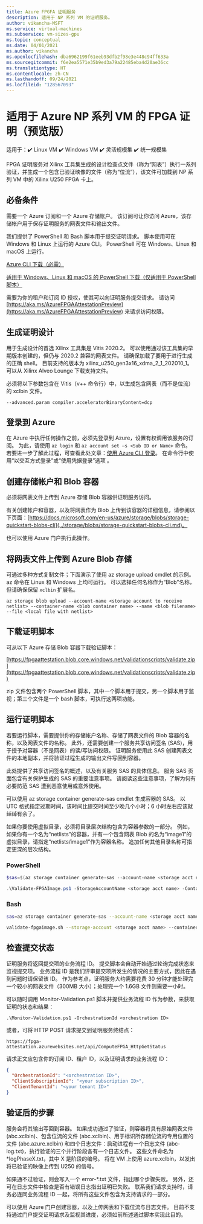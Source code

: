 ```yaml
---
title: Azure FPGFA 证明服务
description: 适用于 NP 系列 VM 的证明服务。
author: vikancha-MSFT
ms.service: virtual-machines
ms.subservice: vm-sizes-gpu
ms.topic: conceptual
ms.date: 04/01/2021
ms.author: vikancha
ms.openlocfilehash: dba6962199f61eeb93dfb2f98e3e448c94ff633a
ms.sourcegitcommit: f6e2ea5571e35b9ed3a79a22485eba4d20ae36cc
ms.translationtype: HT
ms.contentlocale: zh-CN
ms.lasthandoff: 09/24/2021
ms.locfileid: "128567093"
---
```

# <a name="fpga-attestation-for-azure-np-series-vms-preview"></a>适用于 Azure NP 系列 VM 的 FPGA 证明（预览版）

适用于：:heavy_check_mark: Linux VM :heavy_check_mark: Windows VM :heavy_check_mark: 灵活规模集 :heavy_check_mark: 统一规模集

FPGA 证明服务对 Xilinx 工具集生成的设计检查点文件（称为“网表”）执行一系列验证，并生成一个包含已验证映像的文件（称为“位流”），该文件可加载到 NP 系列 VM 中的 Xilinx U250 FPGA 卡上。  

## <a name="prerequisites"></a>必备条件  

需要一个 Azure 订阅和一个 Azure 存储帐户。 该订阅可让你访问 Azure，该存储帐户用于保存证明服务的网表文件和输出文件。  

我们提供了 PowerShell 和 Bash 脚本用于提交证明请求。   脚本使用可在 Windows 和 Linux 上运行的 Azure CLI。 PowerShell 可在 Windows、Linux 和 macOS 上运行。  

[Azure CLI 下载（必需）](/cli/azure/install-azure-cli)

[适用于 Windows、Linux 和 macOS 的 PowerShell 下载（仅适用于 PowerShell 脚本）](/powershell/scripting/install/installing-powershell)

需要为你的租户和订阅 ID 授权，使其可以向证明服务提交请求。 请访问 [https://aka.ms/AzureFPGAAttestationPreview](https://aka.ms/AzureFPGAAttestationPreview) 来请求访问权限。 

## <a name="building-your-design-for-attestation"></a>生成证明设计  

用于生成设计的首选 Xilinx 工具集是 Vitis 2020.2。 可以使用通过该工具集的早期版本创建的，但仍与 2020.2 兼容的网表文件。 请确保加载了要用于进行生成的正确 shell。 目前支持的版本为 xilinx_u250_gen3x16_xdma_2_1_202010_1。 可以从 Xilinx Alveo Lounge 下载支持文件。 

必须将以下参数包含在 Vitis（v++ 命令行）中，以生成包含网表（而不是位流）的 xclbin 文件。   

`--advanced.param compiler.acceleratorBinaryContent=dcp`

## <a name="logging-into-azure"></a>登录到 Azure  

在 Azure 中执行任何操作之前，必须先登录到 Azure，设置有权调用该服务的订阅。 为此，请使用 `az login` 和 `az account set –s <Sub ID or Name>` 命令。 若要进一步了解此过程，可查看此处文章：[使用 Azure CLI 登录](/cli/azure/authenticate-azure-cli)。 在命令行中使用“以交互方式登录”或“使用凭据登录”选项 。  

## <a name="creating-a-storage-account-and-blob-container"></a>创建存储帐户和 Blob 容器  

必须将网表文件上传到 Azure 存储 Blob 容器供证明服务访问。  

有关创建帐户和容器，以及将网表作为 Blob 上传到该容器的详细信息，请参阅以下页面：[https://docs.microsoft.com/en-us/azure/storage/blobs/storage-quickstart-blobs-cli](../storage/blobs/storage-quickstart-blobs-cli.md)。  

也可以使用 Azure 门户执行此操作。  

## <a name="upload-your-netlist-file-to-azure-blob-storage"></a>将网表文件上传到 Azure Blob 存储  

可通过多种方式复制文件；下面演示了使用 az storage upload cmdlet 的示例。 az 命令在 Linux 和 Windows 上均可运行。 可以选择任何名称作为“Blob”名称，但请确保保留 `xclbin` 扩展名。

`az storage blob upload --account-name <storage account to receive netlist> --container-name <blob container name> --name <blob filename> --file <local file with netlist>`

## <a name="download-the-attestation-scripts"></a>下载证明脚本  

可从以下 Azure 存储 Blob 容器下载验证脚本：  

[https://fpgaattestation.blob.core.windows.net/validationscripts/validate.zip](https://fpgaattestation.blob.core.windows.net/validationscripts/validate.zip)

zip 文件包含两个 PowerShell 脚本，其中一个脚本用于提交，另一个脚本用于监视；第三个文件是一个 bash 脚本，可执行这两项功能。  

## <a name="running-the-attestation-scripts"></a>运行证明脚本  

若要运行脚本，需要提供你的存储帐户名称、存储了网表文件的 Blob 容器的名称，以及网表文件的名称。 此外，还需要创建一个服务共享访问签名 (SAS)，用于授予对容器（不是网表）的读/写访问权限。 证明服务使用此 SAS 创建网表文件的本地副本，并将验证过程生成的输出文件写回到容器。  

此处提供了共享访问签名的概述，以及有关服务 SAS 的具体信息。 服务 SAS 页面包含有关保护生成的 SAS 的重要注意事项。  请阅读这些注意事项，了解为何有必要防范 SAS 遭到恶意使用或意外使用。  

可以使用 az storage container generate-sas cmdlet 生成容器的 SAS。 以 UTC 格式指定过期时间，该时间比提交时间至少晚几个小时；6 小时左右应该就绰绰有余了。  

如果你要使用虚拟目录，必须将目录层次结构包含为容器参数的一部分。 例如，如果你有一个名为“netlists”的容器，并有一个包含网表 Blob 的名为“image1”的虚拟目录，请指定“netlists/image1”作为容器名称。 追加任何其他目录名称可指定更深的层次结构。 

### <a name="powershell"></a>PowerShell   

```powershell
$sas=$(az storage container generate-sas --account-name <storage acct name> --name <blob container name> --https-only --permissions rwc --expiry <e.g., 2021-01-07T17:00Z> --output tsv)

.\Validate-FPGAImage.ps1 -StorageAccountName <storage acct name> -Container <blob container name> -BlobContainerSAS $sas -NetlistName <netlist blob filename>
```

### <a name="bash"></a>Bash  

```bash
sas=az storage container generate-sas --account-name <storage acct name> --name <blob container name> --https-only --permissions rwc --expiry <2021-01-07T17:00Z> --output tsv  

validate-fpgaimage.sh --storage-account <storage acct name> --container <blob container name> --netlist-name <netlist blob filename> --blob-container-sas $sas
``` 

## <a name="checking-on-the-status-of-your-submission"></a>检查提交状态  

证明服务将返回提交项的业务流程 ID。 提交脚本会自动开始通过轮询完成状态来监视提交项。 业务流程 ID 是我们评审提交项所发生的情况的主要方式，因此在遇到问题时请保留该 ID。 作为参考点，证明服务大约需要花费 30 分钟才能处理完一个较小的网表文件（300MB 大小）；处理完一个 1.6GB 文件则需要一小时。 

可以随时调用 Monitor-Validation.ps1 脚本并提供业务流程 ID 作为参数，来获取证明的状态和结果：  

`.\Monitor-Validation.ps1 -OrchestrationId <orchestration ID>`

或者，可将 HTTP POST 请求提交到证明服务终结点：  

`https://fpga-attestation.azurewebsites.net/api/ComputeFPGA_HttpGetStatus`

请求正文应包含你的订阅 ID、租户 ID，以及证明请求的业务流程 ID：  

```json
{  
  "OrchestrationId": "<orchestration ID>",  
  "ClientSubscriptionId": "<your subscription ID>",  
  "ClientTenantId": "<your tenant ID>"
}
```

## <a name="post-validation-steps"></a>验证后的步骤

服务会将其输出写回到容器。 如果成功通过了验证，则容器将具有原始网表文件 (abc.xclbin)、包含位流的文件 (abc.xclbin)、用于标识所存储位流的专用位置的文件 (abc.azure.xclbin) 和四个日志文件：启动进程有一个日志文件 (abc-log.txt)，执行验证的三个并行阶段各有一个日志文件。 这些文件命名为 *logPhaseX.txt，其中 X 是阶段的编号。 将在 VM 上使用 azure.xclbin，以发出将已验证的映像上传到 U250 的信号。 

如果通不过验证，则会写入一个 error-*.txt 文件，指出哪个步骤失败。 另外，还可在日志文件中检查是否有错误日志指出证明已失败。 联系我们请求支持时，请务必连同业务流程 ID 一起，将所有这些文件包含为支持请求的一部分。  

可以使用 Azure 门户创建容器，以及上传网表和下载位流与日志文件。 目前不支持通过门户提交证明请求及监视其进度，必须如前所述通过脚本实现此目的。
